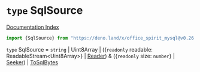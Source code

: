 # `type` SqlSource

[Documentation Index](../README.md)

```ts
import {SqlSource} from "https://deno.land/x/office_spirit_mysql@v0.26.0/mod.ts"
```

`type` SqlSource = `string` | Uint8Array | (\{`readonly` readable: ReadableStream\<Uint8Array>} | [Reader](../interface.Reader/README.md)) \& (\{`readonly` size: `number`} | [Seeker](../interface.Seeker/README.md)) | [ToSqlBytes](../private.interface.ToSqlBytes/README.md)